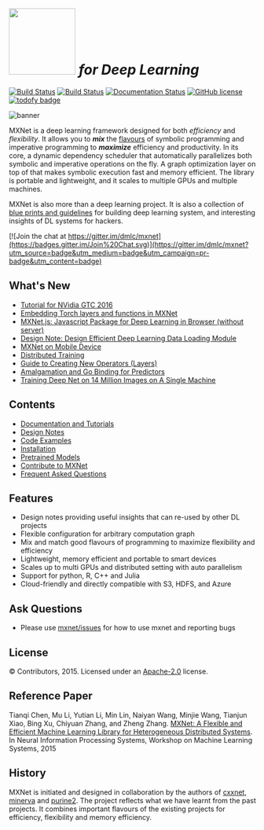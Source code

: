 <img src=https://raw.githubusercontent.com/dmlc/dmlc.github.io/master/img/logo-m/mxnet2.png width=135/> *for Deep Learning*
=====

[![Build Status](https://travis-ci.org/dmlc/mxnet.svg?branch=master)](https://travis-ci.org/dmlc/mxnet)
[![Build Status](http://ci.dmlc.ml/buildStatus/icon?job=mxnet)](http://ci.dmlc.ml/job/mxnet)
[![Documentation Status](https://readthedocs.org/projects/mxnet/badge/?version=latest)](http://mxnet.readthedocs.org/en/latest/)
[![GitHub license](http://dmlc.github.io/img/apache2.svg)](./LICENSE)
[![todofy badge](https://todofy.org/b/dmlc/mxnet)](https://todofy.org/r/dmlc/mxnet)

![banner](https://raw.githubusercontent.com/dmlc/web-data/master/mxnet/image/banner.png)

MXNet is a deep learning framework designed for both *efficiency* and *flexibility*.
It allows you to ***mix*** the [flavours](http://mxnet.readthedocs.org/en/latest/program_model.html) of symbolic
programming and imperative programming to ***maximize*** efficiency and productivity.
In its core, a dynamic dependency scheduler that automatically parallelizes both symbolic and imperative operations on the fly.
A graph optimization layer on top of that makes symbolic execution fast and memory efficient.
The library is portable and lightweight, and it scales to multiple GPUs and multiple machines.

MXNet is also more than a deep learning project. It is also a collection of
[blue prints and guidelines](http://mxnet.readthedocs.org/en/latest/#open-source-design-notes) for building
deep learning system, and interesting insights of DL systems for hackers.

[![Join the chat at https://gitter.im/dmlc/mxnet](https://badges.gitter.im/Join%20Chat.svg)](https://gitter.im/dmlc/mxnet?utm_source=badge&utm_medium=badge&utm_campaign=pr-badge&utm_content=badge)

What's New
----------
* [Tutorial for NVidia GTC 2016](https://github.com/dmlc/mxnet-gtc-tutorial)
* [Embedding Torch layers and functions in MXNet](https://mxnet.readthedocs.org/en/latest/tutorial/torch_howto.html)
* [MXNet.js: Javascript Package for Deep Learning in Browser (without server)
](https://github.com/dmlc/mxnet.js/)
* [Design Note: Design Efficient Deep Learning Data Loading Module](http://mxnet.readthedocs.org/en/latest/developer-guide/note_data_loading.html)
* [MXNet on Mobile Device](https://mxnet.readthedocs.org/en/latest/tutorial/smart_device.html)
* [Distributed Training](https://mxnet.readthedocs.org/en/latest/distributed_training.html)
* [Guide to Creating New Operators (Layers)](https://mxnet.readthedocs.org/en/latest/tutorial/new_op_howto.html)
* [Amalgamation and Go Binding for Predictors](https://github.com/jdeng/gomxnet/)
* [Training Deep Net on 14 Million Images on A Single Machine](https://mxnet.readthedocs.org/en/latest/tutorial/imagenet_full.html)

Contents
--------
* [Documentation and Tutorials](http://mxnet.readthedocs.org/en/latest/)
* [Design Notes](http://mxnet.readthedocs.org/en/latest/#open-source-design-notes)
* [Code Examples](example)
* [Installation](http://mxnet.readthedocs.org/en/latest/build.html)
* [Pretrained Models](https://github.com/dmlc/mxnet-model-gallery)
* [Contribute to MXNet](http://mxnet.readthedocs.org/en/latest/contribute.html)
* [Frequent Asked Questions](http://mxnet.readthedocs.org/en/latest/faq.html)

Features
--------
* Design notes providing useful insights that can re-used by other DL projects
* Flexible configuration for arbitrary computation graph
* Mix and match good flavours of programming to maximize flexibility and efficiency
* Lightweight, memory efficient and portable to smart devices
* Scales up to multi GPUs and distributed setting with auto parallelism
* Support for python, R, C++ and Julia
* Cloud-friendly and directly compatible with S3, HDFS, and Azure

Ask Questions
-------------
* Please use [mxnet/issues](https://github.com/dmlc/mxnet/issues) for how to use mxnet and reporting bugs 

License
-------
© Contributors, 2015. Licensed under an [Apache-2.0](https://github.com/dmlc/mxnet/blob/master/LICENSE) license.

Reference Paper
---------------

Tianqi Chen, Mu Li, Yutian Li, Min Lin, Naiyan Wang, Minjie Wang, Tianjun Xiao,
Bing Xu, Chiyuan Zhang, and Zheng Zhang.
[MXNet: A Flexible and Efficient Machine Learning Library for Heterogeneous Distributed Systems](https://github.com/dmlc/web-data/raw/master/mxnet/paper/mxnet-learningsys.pdf).
In Neural Information Processing Systems, Workshop on Machine Learning Systems, 2015

History
-------
MXNet is initiated and designed in collaboration by the authors of [cxxnet](https://github.com/dmlc/cxxnet), [minerva](https://github.com/dmlc/minerva) and [purine2](https://github.com/purine/purine2). The project reflects what we have learnt from the past projects. It combines important flavours of the existing projects for efficiency, flexibility and memory efficiency.
